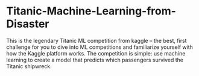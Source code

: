 # Titanic-Machine-Learning-from-Disaster
This is the legendary Titanic ML competition from kaggle – the best, first challenge for you to dive into ML competitions and familiarize yourself with how the Kaggle platform works.  The competition is simple: use machine learning to create a model that predicts which passengers survived the Titanic shipwreck.
